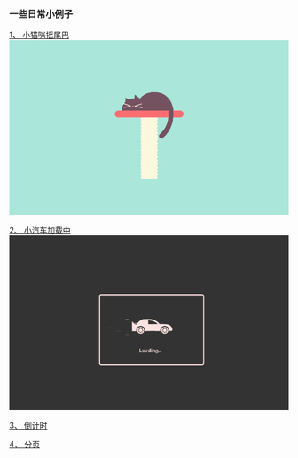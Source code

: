 ### 一些日常小例子

[1、 小猫咪摇尾巴](https://asazws.github.io/Duck-leg/demo/SleepingCat/index.html)
![](SleepingCat/images/cat.gif)

[2、 小汽车加载中](https://asazws.github.io/Duck-leg/demo/CarePreloader/index.html)
![](CarePreloader/images/car.gif)

[3、 倒计时](https://asazws.github.io/Duck-leg/demo/Happy-new-year/happer-new-year.html)

[4、 分页](https://asazws.github.io/Duck-leg/demo/pageTurning/index.html)